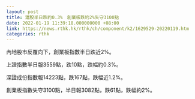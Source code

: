 ```yaml
---
layout: post
title: 滬股半日跌約0.3%　創業板跌約2%失守3100點
date: 2022-01-19 11:39:18.000000000 +08:00
link: https://news.rthk.hk/rthk/ch/component/k2/1629529-20220119.htm
categories: rthk
---
```


內地股市反覆向下，創業板指數半日跌近2%。

上證指數半日報3559點，跌10點，跌幅約0.3%。

深證成份指數報14223點，跌167點，跌幅近1.2%。

創業板指數失守3100點，半日報3082點，跌61點，跌幅約2%。
